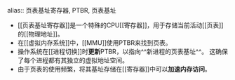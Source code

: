 alias:: 页表基址寄存器, PTBR, 页表基址

- [[页表基址寄存器]]是一个特殊的CPU[[寄存器]]，用于存储当前活动[[页表]]的[[物理地址]]。
- 在[[虚拟内存系统]]中，[[MMU]]使用PTBR来找到页表。
- 操作系统在[[进程切换]]时**更新**PTBR，以指向^^新进程的页表基址^^。
  这确保了每个进程都有其独立的虚拟地址空间。
- 由于页表的使用频繁，将其基址存储在[[寄存器]]中可以**加速内存访问**。
